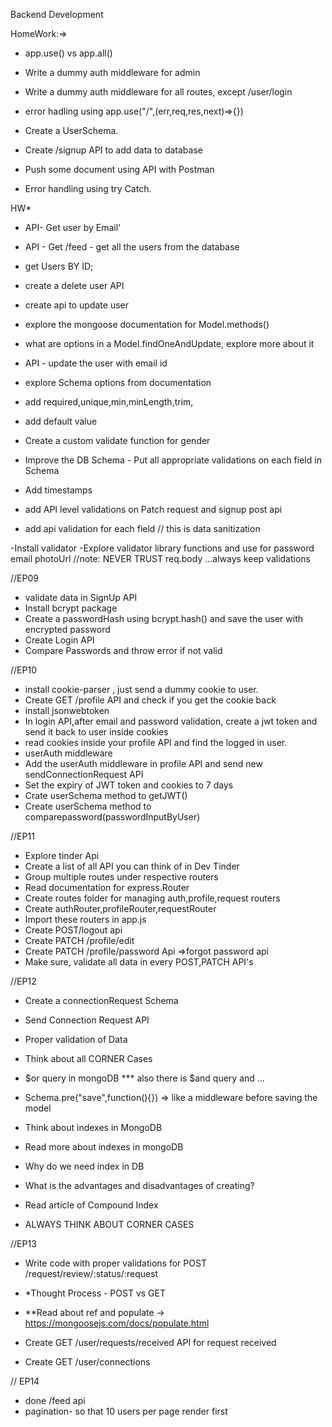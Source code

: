 Backend Development

<!-- CJS vs MJS module -->
<!-- sync or async, non-strict and script -->
<!-- calculator folder to export them in one go -->

<!-- DOminos Example -->

HomeWork:=>

- app.use() vs app.all()
- Write a dummy auth middleware for admin
- Write a dummy auth middleware for all routes, except /user/login
- error hadling using app.use("/",(err,req,res,next)=>{})

- Create a UserSchema.

- Create /signup API to add data to database
- Push some document using API with Postman
- Error handling using try Catch.

HW\*

- API- Get user by Email'
- API - Get /feed - get all the users from the database
- get Users BY ID;
- create a delete user API
- create api to update user
- explore the mongoose documentation for Model.methods()
- what are options in a Model.findOneAndUpdate, explore more about it
- API - update the user with email id

- explore Schema options from documentation
- add required,unique,min,minLength,trim,
- add default value
- Create a custom validate function for gender
- Improve the DB Schema - Put all appropriate validations on each field in Schema
- Add timestamps

- add API level validations on Patch request and signup post api
- add api validation for each field
  // this is data sanitization

-Install validator
-Explore validator library functions and use for password email photoUrl
//note: NEVER TRUST req.body ...always keep validations

//EP09

- validate data in SignUp API
- Install bcrypt package
- Create a passwordHash using bcrypt.hash() and save the user with encrypted password
- Create Login API
- Compare Passwords and throw error if not valid

//EP10

- install cookie-parser , just send a dummy cookie to user.
- Create GET /profile API and check if you get the cookie back
- install jsonwebtoken
- In login API,after email and password validation, create a jwt token and send it back to user inside cookies
- read cookies inside your profile API and find the logged in user.
- userAuth middleware
- Add the userAuth middleware in profile API and send new sendConnectionRequest API
- Set the expiry of JWT token and cookies to 7 days
- Crate userSchema method to getJWT()
- Create userSchema method to comparepassword(passwordInputByUser)

//EP11

- Explore tinder Api
- Create a list of all API you can think of in Dev Tinder
- Group multiple routes under respective routers
- Read documentation for express.Router
- Create routes folder for managing auth,profile,request routers
- Create authRouter,profileRouter,requestRouter
- Import these routers in app.js
- Create POST/logout api
- Create PATCH /profile/edit
- Create PATCH /profile/password Api =>forgot password api
- Make sure, validate all data in every POST,PATCH API's

//EP12

- Create a connectionRequest Schema
- Send Connection Request API
- Proper validation of Data
- Think about all CORNER Cases
- $or query in mongoDB \*\*\* also there is $and query and ...

- Schema.pre("save",function(){}) => like a middleware before saving the model

- Think about indexes in MongoDB
- Read more about indexes in mongoDB
- Why do we need index in DB
- What is the advantages and disadvantages of creating?
- Read article of Compound Index

- ALWAYS THINK ABOUT CORNER CASES

//EP13

- Write code with proper validations for POST /request/review/:status/:request

- \*Thought Process - POST vs GET
- \*\*Read about ref and populate -> https://mongoosejs.com/docs/populate.html
- Create GET /user/requests/received API for request received
- Create GET /user/connections


// EP14
- done /feed api
- pagination- so that 10 users per page render first